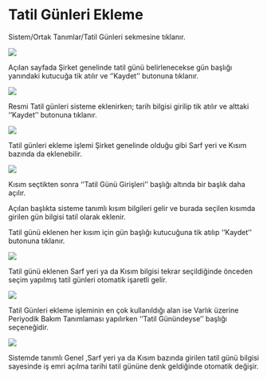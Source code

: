 # Tatil Günleri Ekleme

Sistem/Ortak Tanımlar/Tatil Günleri sekmesine tıklanır.

![](https://docsbimser.blob.core.windows.net/imagecontainer/1.ADIM-a628d4de-25db-4044-9a5b-dfc3e17267e5.png)

Açılan sayfada Şirket genelinde tatil günü belirlenecekse gün başlığı yanındaki kutucuğa tik atılır ve ‘’Kaydet’’ butonuna tıklanır.

![](https://docsbimser.blob.core.windows.net/imagecontainer/2.ADIM-9622fa16-e024-4582-b776-febf178cbbf7.png)

Resmi Tatil günleri sisteme eklenirken; tarih bilgisi girilip tik atılır ve alttaki ‘’Kaydet’’ butonuna tıklanır.

![](https://docsbimser.blob.core.windows.net/imagecontainer/3.ADIM-fb2b98ad-57a4-4140-b848-ba1344724d9e.png)

Tatil günleri ekleme işlemi Şirket genelinde olduğu gibi Sarf yeri ve Kısım bazında da eklenebilir.

![](https://docsbimser.blob.core.windows.net/imagecontainer/4.ADIM-37b2d1c0-e8c9-4c28-89b7-f9f35f581471.png)

Kısım seçtikten sonra ‘’Tatil Günü Girişleri’’ başlığı altında bir başlık daha açılır.

Açılan başlıkta sisteme tanımlı kısım bilgileri gelir ve burada seçilen kısımda girilen gün bilgisi tatil olarak eklenir.

Tatil günü eklenen her kısım için gün başlığı kutucuğuna tik atılıp ‘’Kaydet’’ butonuna tıklanır.

![](https://docsbimser.blob.core.windows.net/imagecontainer/5.ADIM-27b7ed4f-c9d9-4898-a5fa-1e899ff49500.png)

Tatil günü eklenen Sarf yeri ya da Kısım bilgisi tekrar seçildiğinde önceden seçim yapılmış tatil günleri otomatik işaretli gelir.

![](https://docsbimser.blob.core.windows.net/imagecontainer/6.ADIM-016346a5-a26b-4bde-9bb8-fad07c0099ce.png)

Tatil Günleri ekleme işleminin en çok kullanıldığı alan ise Varlık üzerine Periyodik Bakım Tanımlaması yapılırken ‘’Tatil Günündeyse’’ başlığı seçeneğidir.

![](https://docsbimser.blob.core.windows.net/imagecontainer/7.ADIM-4cfe4032-012f-4812-a9a0-3a9ea62147e7.png)

Sistemde tanımlı Genel ,Sarf yeri ya da Kısım bazında girilen tatil günü bilgisi sayesinde iş emri açılma tarihi tatil gününe denk geldiğinde otomatik değişir.

